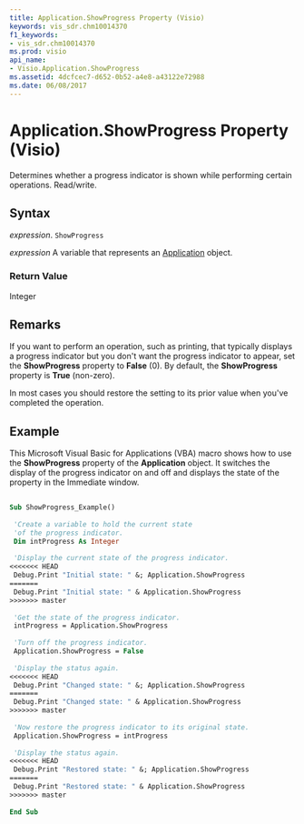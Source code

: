 ```yaml
---
title: Application.ShowProgress Property (Visio)
keywords: vis_sdr.chm10014370
f1_keywords:
- vis_sdr.chm10014370
ms.prod: visio
api_name:
- Visio.Application.ShowProgress
ms.assetid: 4dcfcec7-d652-0b52-a4e8-a43122e72988
ms.date: 06/08/2017
---
```



# Application.ShowProgress Property (Visio)

Determines whether a progress indicator is shown while performing certain operations. Read/write.


## Syntax

 _expression_. `ShowProgress`

 _expression_ A variable that represents an [Application](./Visio.Application.md) object.


### Return Value

Integer


## Remarks

If you want to perform an operation, such as printing, that typically displays a progress indicator but you don't want the progress indicator to appear, set the  **ShowProgress** property to **False** (0). By default, the **ShowProgress** property is **True** (non-zero).

In most cases you should restore the setting to its prior value when you've completed the operation.


## Example

This Microsoft Visual Basic for Applications (VBA) macro shows how to use the  **ShowProgress** property of the **Application** object. It switches the display of the progress indicator on and off and displays the state of the property in the Immediate window.


```vb
 
Sub ShowProgress_Example() 
 
 'Create a variable to hold the current state 
 'of the progress indicator. 
 Dim intProgress As Integer 
 
 'Display the current state of the progress indicator. 
<<<<<<< HEAD
 Debug.Print "Initial state: " &; Application.ShowProgress 
=======
 Debug.Print "Initial state: " & Application.ShowProgress 
>>>>>>> master
 
 'Get the state of the progress indicator. 
 intProgress = Application.ShowProgress 
 
 'Turn off the progress indicator. 
 Application.ShowProgress = False 
 
 'Display the status again. 
<<<<<<< HEAD
 Debug.Print "Changed state: " &; Application.ShowProgress 
=======
 Debug.Print "Changed state: " & Application.ShowProgress 
>>>>>>> master
 
 'Now restore the progress indicator to its original state. 
 Application.ShowProgress = intProgress 
 
 'Display the status again. 
<<<<<<< HEAD
 Debug.Print "Restored state: " &; Application.ShowProgress 
=======
 Debug.Print "Restored state: " & Application.ShowProgress 
>>>>>>> master
 
End Sub
```



